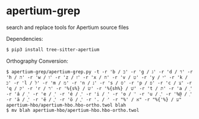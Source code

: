 # apertium-grep
search and replace tools for Apertium source files

Dependencies:
```bash
$ pip3 install tree-sitter-apertium
```

Orthography Conversion:
```
$ apertium-grep/apertium-grep.py -t -r 'b / ב' -r 'g / ג' -r 'd / ד' -r 'h / ה' -r 'w / ו' -r 'z / ז' -r 'x / ח' -r 'v / ט' -r 'y / י' -r 'k / כ' -r 'l / ל' -r 'm / מ' -r 'n / נ' -r 's / ס' -r 'p / פ' -r 'c / צ' -r 'q / ק' -r 'r / ר' -r '%{s%} / שׂ' -r '%{sh%} / שׁ' -r 't / ת' -r 'a / ַ' -r 'á / ָ' -r 'e / ֵ' -r 'é / ֶ' -r 'i / ִ' -r 'o / ֹ' -r 'u / ֻ' -r '%@ / ְ' -r 'ä / ֲ' -r 'ë / ֱ' -r 'ö / ֳ' -r '. / ּ' -r "%' / א" -r "%{'%} / ע" apertium-hbo/apertium-hbo.hbo-ortho.twol blah
$ mv blah apertium-hbo/apertium-hbo.hbo-ortho.twol 
```
